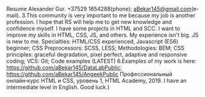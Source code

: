 Resume
Alexander Gur.
+37529 1654288(phone); aBekar145@gmail.com(e-mail). 3.This community is very important to me because my job is another profession. I hope that RS will help me to get new knowledge and confidence myself. I have some projects in HTML and SCC. I want to improve my skills in HTML, CSS, JS, and others. My experience isn't big. JS is new to me.
Specialties: HTML/CSS experienced, Javascript (ES6) beginner; CSS Preprocessors: SCSS, LESS; Methodologies: BEM; CSS principles: graceful degradation, pixel perfect, adaptive and responsive coding; VCS: Git;
Code examples (LATEST) 6.Examples of my work is here: https://github.com/aBekar145/DataLabPublic; https://github.com/aBekar145/AngeekPublic
Профессиональный онлайн‑курс HTML и CSS, уровень 1, HTML Academy, 2019.
I have an intermediate level in English.
Good luck.)
